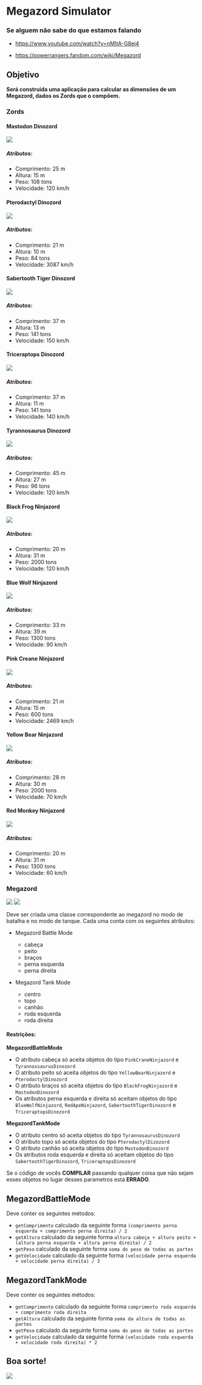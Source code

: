 # Megazord Simulator

### Se alguem não sabe do que estamos falando

- https://www.youtube.com/watch?v=nMItA-G8ej4

- https://powerrangers.fandom.com/wiki/Megazord

## Objetivo

**Será construida uma aplicação para calcular as dimensões de um Megazord, dados os Zords que o compõem.**

### Zords

#### Mastodon Dinozord

![](docs/mastodon.jpg)

##### Atributos:

- Comprimento: 25 m
- Altura: 15 m
- Peso: 108 tons
- Velocidade: 120 km/h

#### Pterodactyl Dinozord

![](docs/pterodactyl.jpg)

##### Atributos:

- Comprimento: 21 m
- Altura: 10 m
- Peso: 84 tons
- Velocidade: 3087 km/h

#### Sabertooth Tiger Dinozord

![](docs/saberthooth_tiger.jpg)

##### Atributos:

- Comprimento: 37 m
- Altura: 13 m
- Peso: 141 tons
- Velocidade: 150 km/h

#### Triceraptops Dinozord

![](docs/triceratops.jpg)

##### Atributos:

- Comprimento: 37 m
- Altura: 11 m
- Peso: 141 tons
- Velocidade: 140 km/h

#### Tyrannosaurus Dinozord

![](docs/tyrannosarus.jpg)

##### Atributos:

- Comprimento: 45 m
- Altura: 27 m
- Peso: 96 tons
- Velocidade: 120 km/h

#### Black Frog Ninjazord

![](docs/black_frog.png)

##### Atributos:

- Comprimento: 20 m
- Altura: 31 m
- Peso: 2000 tons
- Velocidade: 120 km/h

#### Blue Wolf Ninjazord

![](docs/blue_wolf.png)

##### Atributos:

- Comprimento: 33 m
- Altura: 39 m
- Peso: 1300 tons
- Velocidade: 90 km/h

#### Pink Creane Ninjazord

![](docs/pink_crane.png)

##### Atributos:

- Comprimento: 21 m
- Altura: 15 m
- Peso: 600 tons
- Velocidade: 2469 km/h

#### Yellow Bear Ninjazord

![](docs/yellow_bear.png)

##### Atributos:

- Comprimento: 28 m
- Altura: 30 m
- Peso: 2000 tons
- Velocidade: 70 km/h

#### Red Monkey Ninjazord

![](docs/red_ape.png)

##### Atributos:

- Comprimento: 20 m
- Altura: 31 m
- Peso: 1300 tons
- Velocidade: 60 km/h

### Megazord

![](docs/megazord.jpg)
![](docs/megazord_tank_mode.jpg)

Deve ser criada uma classe correspondente ao megazord no modo de batalha e no modo de tanque. Cada uma conta com os seguintes atributos:

- Megazord Battle Mode
    - cabeça
    - peito
    - braços
    - perna esquerda
    - perna direita
   
- Megazord Tank Mode
    - centro
    - topo
    - canhão
    - roda esquerda
    - roda direita

#### Restrições:

**MegazordBattleMode**

- O atributo cabeça só aceita objetos do tipo `PinkCraneNinjazord` e `TyrannossaurusDinozord`
- O atributo peito só aceita objetos do tipo `YellowBearNinjazord` e `PterodactylDinozord`
- O atributo braços só aceita objetos do tipo `BlackFrogNinjazord` e `MastodonDinozord`
- Os atributos perna esquerda e direita só aceitam objetos do tipo `BlueWolfNinjazord`, `RedApeNinjazord`, 
`SabertoothTigerDinozord` e `TriceraptopsDinozord`

**MegazordTankMode**

- O atributo centro só aceita objetos do tipo `TyrannosaurusDinozord`
- O atributo topo só aceita objetos do tipo `PterodactylDizozord`
- O atributo canhão só aceita objetos do tipo `MastodonDinozord`
- Os atributos roda esquerda e direita só aceitam objetos do tipo `SabertoothTigerDinozord`, `TriceraptopsDinozord`

Se o código de vocês **COMPILAR** passando qualquer coisa que não sejam esses objetos no lugar desses parametros está 
**ERRADO**.

## MegazordBattleMode

Deve conter os seguintes métodos:

- `getComprimento` calculado da seguinte forma `(comprimento perna esquerda + comprimento perna direita) / 2`
- `getAltura` calculado da seguinte forma `altura cabeça + altura peito + (altura perna esquerda + altura perna direita) / 2`
- `getPeso` calculado da seguinte forma `soma do peso de todas as partes`
- `getVelocidade` calculado da seguinte forma `(velocidade perna esquerda + velocidade perna direita) / 3`

## MegazordTankMode

Deve conter os seguintes métodos:

- `getComprimento` calculado da seguinte forma `comprimento roda esquerda + comprimento roda direita`
- `getAltura` calculado da seguinte forma `soma da altura de todas as partes`
- `getPeso` calculado da seguinte forma `soma do peso de todas as partes`
- `getVelocidade` calculado da seguinte forma `(velocidade roda esquerda + velocidade roda direita) * 2`

## Boa sorte!

![](docs/good_luck.gif)